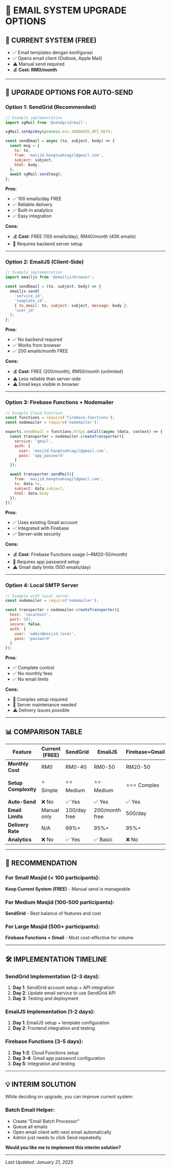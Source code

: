 # 📧 EMAIL SYSTEM UPGRADE OPTIONS

## 🔄 **CURRENT SYSTEM (FREE)**
- ✅ Email templates dengan konfigurasi
- ✅ Opens email client (Outlook, Apple Mail)
- ⚠️ Manual send required
- 💰 **Cost: RM0/month**

---

## 🚀 **UPGRADE OPTIONS FOR AUTO-SEND**

### **Option 1: SendGrid (Recommended)**
```javascript
// Example implementation
import sgMail from '@sendgrid/mail';

sgMail.setApiKey(process.env.SENDGRID_API_KEY);

const sendEmail = async (to, subject, body) => {
  const msg = {
    to: to,
    from: 'masjid.hangtuahsagil@gmail.com',
    subject: subject,
    html: body,
  };
  await sgMail.send(msg);
};
```

**Pros:**
- ✅ 100 emails/day FREE
- ✅ Reliable delivery
- ✅ Built-in analytics
- ✅ Easy integration

**Cons:**
- 💰 **Cost**: FREE (100 emails/day), RM40/month (40K emails)
- 🔧 Requires backend server setup

---

### **Option 2: EmailJS (Client-Side)**
```javascript
// Example implementation
import emailjs from '@emailjs/browser';

const sendEmail = (to, subject, body) => {
  emailjs.send(
    'service_id',
    'template_id',
    { to_email: to, subject: subject, message: body },
    'user_id'
  );
};
```

**Pros:**
- ✅ No backend required
- ✅ Works from browser
- ✅ 200 emails/month FREE

**Cons:**
- 💰 **Cost**: FREE (200/month), RM50/month (unlimited)
- ⚠️ Less reliable than server-side
- ⚠️ Email keys visible in browser

---

### **Option 3: Firebase Functions + Nodemailer**
```javascript
// Example Cloud Function
const functions = require('firebase-functions');
const nodemailer = require('nodemailer');

exports.sendEmail = functions.https.onCall(async (data, context) => {
  const transporter = nodemailer.createTransporter({
    service: 'gmail',
    auth: {
      user: 'masjid.hangtuahsagil@gmail.com',
      pass: 'app_password'
    }
  });

  await transporter.sendMail({
    from: 'masjid.hangtuahsagil@gmail.com',
    to: data.to,
    subject: data.subject,
    html: data.body
  });
});
```

**Pros:**
- ✅ Uses existing Gmail account
- ✅ Integrated with Firebase
- ✅ Server-side security

**Cons:**
- 💰 **Cost**: Firebase Functions usage (~RM20-50/month)
- 🔧 Requires app password setup
- ⚠️ Gmail daily limits (500 emails/day)

---

### **Option 4: Local SMTP Server**
```javascript
// Example with local server
const nodemailer = require('nodemailer');

const transporter = nodemailer.createTransporter({
  host: 'localhost',
  port: 587,
  secure: false,
  auth: {
    user: 'admin@masjid.local',
    pass: 'password'
  }
});
```

**Pros:**
- ✅ Complete control
- ✅ No monthly fees
- ✅ No email limits

**Cons:**
- 🔧 Complex setup required
- 🔧 Server maintenance needed
- ⚠️ Delivery issues possible

---

## 📊 **COMPARISON TABLE**

| Feature | Current (FREE) | SendGrid | EmailJS | Firebase+Gmail | Local SMTP |
|---------|----------------|----------|---------|----------------|-------------|
| **Monthly Cost** | RM0 | RM0-40 | RM0-50 | RM20-50 | RM0 |
| **Setup Complexity** | ⭐ Simple | ⭐⭐ Medium | ⭐⭐ Medium | ⭐⭐⭐ Complex | ⭐⭐⭐⭐ Very Complex |
| **Auto-Send** | ❌ No | ✅ Yes | ✅ Yes | ✅ Yes | ✅ Yes |
| **Email Limits** | Manual only | 100/day free | 200/month free | 500/day | Unlimited |
| **Delivery Rate** | N/A | 99%+ | 95%+ | 95%+ | Variable |
| **Analytics** | ❌ No | ✅ Yes | ✅ Basic | ❌ No | ❌ No |

---

## 🎯 **RECOMMENDATION**

### **For Small Masjid (< 100 participants):**
**Keep Current System (FREE)** - Manual send is manageable

### **For Medium Masjid (100-500 participants):**
**SendGrid** - Best balance of features and cost

### **For Large Masjid (500+ participants):**
**Firebase Functions + Gmail** - Most cost-effective for volume

---

## 🛠️ **IMPLEMENTATION TIMELINE**

### **SendGrid Implementation (2-3 days):**
1. **Day 1**: SendGrid account setup + API integration
2. **Day 2**: Update email service to use SendGrid API
3. **Day 3**: Testing and deployment

### **EmailJS Implementation (1-2 days):**
1. **Day 1**: EmailJS setup + template configuration
2. **Day 2**: Frontend integration and testing

### **Firebase Functions (3-5 days):**
1. **Day 1-2**: Cloud Functions setup
2. **Day 3-4**: Gmail app password configuration
3. **Day 5**: Integration and testing

---

## 💡 **INTERIM SOLUTION**

While deciding on upgrade, you can improve current system:

### **Batch Email Helper:**
- Create "Email Batch Processor" 
- Queue all emails
- Open email client with next email automatically
- Admin just needs to click Send repeatedly

**Would you like me to implement this interim solution?**

---

*Last Updated: January 21, 2025*